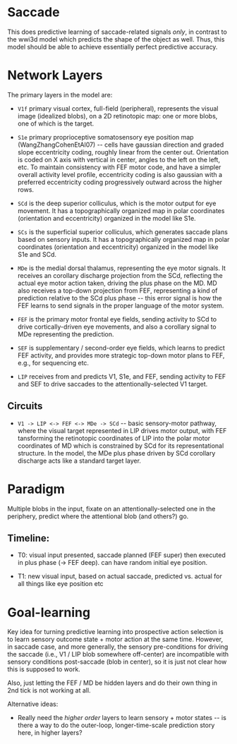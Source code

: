 # Saccade

This does predictive learning of saccade-related signals *only*, in contrast to the wwi3d model which predicts the shape of the object as well.  Thus, this model should be able to achieve essentially perfect predictive accuracy.

# Network Layers

The primary layers in the model are:

* `V1f` primary visual cortex, full-field (peripheral), represents the visual image (idealized blobs), on a 2D retinotopic map: one or more blobs, one of which is the target.

* `S1e` primary proprioceptive somatosensory eye position map (WangZhangCohenEtAl07) -- cells have gaussian direction and graded slope eccentricity coding, roughly linear from the center out.  Orientation is coded on X axis with vertical in center, angles to the left on the left, etc.  To maintain consistency with FEF motor code, and have a simpler overall activity level profile, eccentricity coding is also gaussian with a preferred eccentricity coding progressively outward across the higher rows.

* `SCd` is the deep superior colliculus, which is the motor output for eye movement.  It has a topographically organized map in polar coordinates (orientation and eccentricity) organized in the model like S1e.  

* `SCs` is the superficial superior colliculus, which generates saccade plans based on sensory inputs.  It has a topographically organized map in polar coordinates (orientation and eccentricity) organized in the model like S1e and SCd.  

* `MDe` is the medial dorsal thalamus, representing the eye motor signals.  It receives an corollary discharge projection from the SCd, reflecting the actual eye motor action taken, driving the plus phase on the MD.  MD also receives a top-down projection from FEF, representing a kind of prediction relative to the SCd plus phase -- this error signal is how the FEF learns to send signals in the proper language of the motor system.

* `FEF` is the primary motor frontal eye fields, sending activity to SCd to drive cortically-driven eye movements, and also a corollary signal to MDe representing the prediction.

* `SEF` is supplementary / second-order eye fields, which learns to predict FEF activity, and provides more strategic top-down motor plans to FEF, e.g., for sequencing etc.

* `LIP` receives from and predicts V1, S1e, and FEF, sending activity to FEF and SEF to drive saccades to the attentionally-selected V1 target.

## Circuits

* `V1 -> LIP <-> FEF <-> MDe -> SCd` -- basic sensory-motor pathway, where the visual target represented in LIP drives motor output, with FEF tansforming the retinotopic coordinates of LIP into the polar motor coordinates of MD which is constrained by SCd for its representational structure.  In the model, the MDe plus phase driven by SCd corollary discharge acts like a standard target layer.

# Paradigm

Multiple blobs in the input, fixate on an attentionally-selected one in the periphery, predict where the attentional blob (and others?) go.

## Timeline: 

* T0: visual input presented, saccade planned (FEF super) then executed in plus phase (-> FEF deep).  can have random initial eye position.

* T1: new visual input, based on actual saccade, predicted vs. actual for all things like eye position etc

# Goal-learning

Key idea for turning predictive learning into prospective action selection is to learn sensory outcome state + motor action at the same time.  However, in saccade case, and more generally, the sensory pre-conditions for driving the saccade (i.e., V1 / LIP blob somewhere off-center) are incompatible with sensory conditions post-saccade (blob in center), so it is just not clear how this is supposed to work.

Also, just letting the FEF / MD be hidden layers and do their own thing in 2nd tick is not working at all.

Alternative ideas:

* Really need the *higher order* layers to learn sensory + motor states -- is there a way to do the outer-loop, longer-time-scale prediction story here, in higher layers?

